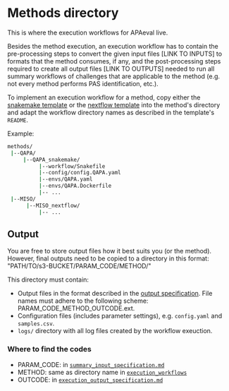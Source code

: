 # Methods directory
This is where the execution workflows for APAeval live. 

Besides the method execution, an execution workflow has to contain the pre-processing steps to convert the given input files [LINK TO INPUTS] to formats that the method consumes, if any, and the post-processing steps required to create all output files [LINK TO OUTPUTS] needed to run all summary workflows of challenges that are applicable to the method (e.g. not every method performs PAS identification, etc.).


To implement an execution workflow for a method, copy either the [snakemake template](https://github.com/iRNA-COSI/APAeval/docs/templates/snakemake) or the [nextflow template](https://github.com/iRNA-COSI/APAeval/docs/templates/nextflow) into the method's directory and adapt the workflow directory names as described in the template's `README`.   


Example:    
```bash
methods/
 |--QAPA/
     |--QAPA_snakemake/
          |--workflow/Snakefile
          |--config/config.QAPA.yaml
          |--envs/QAPA.yaml
          |--envs/QAPA.Dockerfile
          |-- ...
 |--MISO/
      |--MISO_nextflow/
          |-- ...
```

## Output 

You are free to store output files how it best suits you (or the method). 
However, final outputs need to be copied to a directory in this format:
"PATH/TO/s3-BUCKET/PARAM_CODE/METHOD/"

This directory must contain:
- Output files in the format described in the [output specification][spec-doc]. File names must adhere to the following scheme: PARAM_CODE_METHOD_OUTCODE.ext.
- Configuration files (includes parameter settings), e.g. `config.yaml` and `samples.csv`.
- `logs/` directory with all log files created by the workflow exeuction.

### Where to find the codes

- PARAM_CODE: in [`summary_input_specification.md`][param-code]
- METHOD: same as directory name in [`execution_workflows`][method]
- OUTCODE: in [`execution_output_specification.md`][outcode]

[//]: # (References)
  
[spec-doc]: /execution_workflows/execution_output_specification.md 
[param-code]: /summary_workflows/summary_input_specification.md
[method]: /execution_workflows/
[outcode]: /execution_workflows/execution_output_specification.md